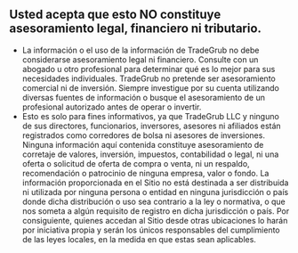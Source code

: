 ## Usted acepta que esto NO constituye asesoramiento legal, financiero ni tributario.

- La información o el uso de la información de TradeGrub no debe considerarse asesoramiento legal ni financiero. Consulte con un abogado u otro profesional para determinar qué es lo mejor para sus necesidades individuales.
TradeGrub no pretende ser asesoramiento comercial ni de inversión. Siempre investigue por su cuenta utilizando diversas fuentes de información o busque el asesoramiento de un profesional autorizado antes de operar o invertir.
- Esto es solo para fines informativos, ya que TradeGrub LLC y ninguno de sus directores, funcionarios, inversores, asesores ni afiliados están registrados como corredores de bolsa ni asesores de inversiones. Ninguna información aquí contenida constituye asesoramiento de corretaje de valores, inversión, impuestos, contabilidad o legal, ni una oferta o solicitud de oferta de compra o venta, ni un respaldo, recomendación o patrocinio de ninguna empresa, valor o fondo. La información proporcionada en el Sitio no está destinada a ser distribuida ni utilizada por ninguna persona o entidad en ninguna jurisdicción o país donde dicha distribución o uso sea contrario a la ley o normativa, o que nos someta a algún requisito de registro en dicha jurisdicción o país. Por consiguiente, quienes accedan al Sitio desde otras ubicaciones lo harán por iniciativa propia y serán los únicos responsables del cumplimiento de las leyes locales, en la medida en que estas sean aplicables.